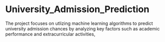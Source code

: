 # University_Admission_Prediction
The project focuses on utlizing machine learning algorithms to predict university admission chances by analyzing key factors such as academic performance and extracurricular activities,
